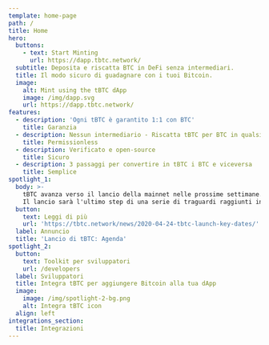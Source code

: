 ```yaml
---
template: home-page
path: /
title: Home
hero:
  buttons:
    - text: Start Minting
      url: https://dapp.tbtc.network/
  subtitle: Deposita e riscatta BTC in DeFi senza intermediari.
  title: Il modo sicuro di guadagnare con i tuoi Bitcoin.
  image:
    alt: Mint using the tBTC dApp
    image: /img/dapp.svg
    url: https://dapp.tbtc.network/
features:
  - description: 'Ogni tBTC è garantito 1:1 con BTC'
    title: Garanzia
  - description: Nessun intermediario - Riscatta tBTC per BTC in qualsiasi momento
    title: Permissionless
  - description: Verificato e open-source
    title: Sicuro
  - description: 3 passaggi per convertire in tBTC i BTC e viceversa
    title: Semplice
spotlight_1:
  body: >-
    tBTC avanza verso il lancio della mainnet nelle prossime settimane.
    Il lancio sarà l'ultimo step di una serie di traguardi raggiunti in un percorso iniziato il 24 Aprile.
  button:
    text: Leggi di più
    url: 'https://tbtc.network/news/2020-04-24-tbtc-launch-key-dates/'
  label: Annuncio
  title: 'Lancio di tBTC: Agenda'
spotlight_2:
  button:
    text: Toolkit per sviluppatori
    url: /developers
  label: Sviluppatori
  title: Integra tBTC per aggiungere Bitcoin alla tua dApp
  image:
    image: /img/spotlight-2-bg.png
    alt: Integra tBTC icon
  align: left
integrations_section:
  title: Integrazioni
---
```


